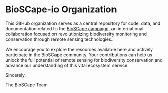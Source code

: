 # BioSCape-io Organization

This GitHub organization serves as a central repository for code, data, and documentation related to the [BioSCape campaign](http://bioscape.io), an international collaboration focused on revolutionizing biodiversity monitoring and conservation through remote sensing technologies.

We encourage you to explore the resources available here and actively participate in the BioSCape community. Your contributions can help us unlock the full potential of remote sensing for biodiversity conservation and advance our understanding of this vital ecosystem service.

Sincerely,

The BioSCape Team
